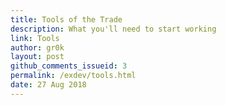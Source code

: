 ```yaml
---
title: Tools of the Trade
description: What you'll need to start working
link: Tools
author: gr0k
layout: post
github_comments_issueid: 3
permalink: /exdev/tools.html
date: 27 Aug 2018
---
```

